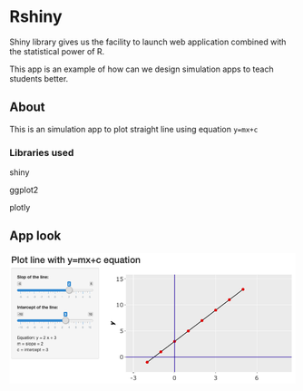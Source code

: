 # Rshiny
Shiny library gives us the facility to launch web application combined with the statistical power of R. 

This app is an example of how can we design simulation apps to teach students better. 

## About 
This is an simulation app to plot straight line using equation ``` y=mx+c ``` 

### Libraries used 
shiny

ggplot2

plotly

## App look 
<img src="sample.png">

